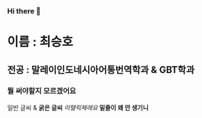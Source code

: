 ### Hi there 👋

<!--
**98SeunghoChoi/98SeunghoChoi** is a ✨ _special_ ✨ repository because its `README.md` (this file) appears on your GitHub profile.

Here are some ideas to get you started:

- 🔭 I’m currently working on ...
- 🌱 I’m currently learning ...
- 👯 I’m looking to collaborate on ...
- 🤔 I’m looking for help with ...
- 💬 Ask me about ...
- 📫 How to reach me: ...
- 😄 Pronouns: ...
- ⚡ Fun fact: ...
-->

# 이름 : 최승호  
## 전공 : 말레이인도네시아어통번역학과 & GBT학과  
### 뭘 써야할지 모르겠어요  

일반 글씨 & **굵은 글씨**
*이탤릭체래요*
__밑줄이 왜 안 생기니__
